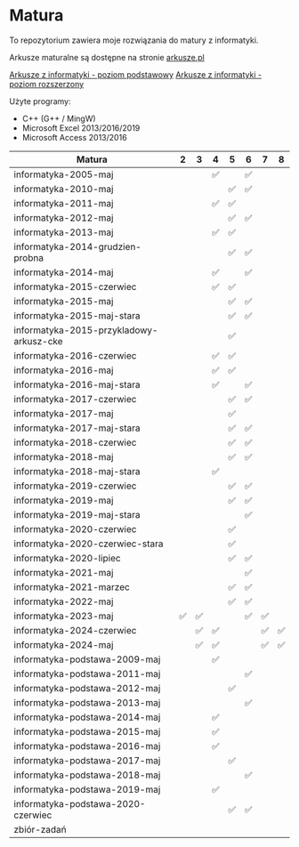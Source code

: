 # Matura

To repozytorium zawiera moje rozwiązania do matury z informatyki.

Arkusze maturalne są dostępne na stronie [arkusze.pl](https://arkusze.pl)

[Arkusze z informatyki - poziom podstawowy](https://arkusze.pl/informatyka-matura-poziom-podstawowy/)
[Arkusze z informatyki - poziom rozszerzony](https://arkusze.pl/informatyka-matura-poziom-rozszerzony/)

Użyte programy:

- C++ (G++ / MingW)
- Microsoft Excel 2013/2016/2019
- Microsoft Access 2013/2016

| Matura                                  | 2  | 3  | 4  | 5  | 6  | 7  | 8  |
| --------------------------------------- | -- | -- | -- | -- | -- | -- | -- |
| informatyka-2005-maj                    |    |    | ✅ |    | ✅ |    |    |
| informatyka-2010-maj                    |    |    |    | ✅ | ✅ |    |    |
| informatyka-2011-maj                    |    |    | ✅ | ✅ |    |    |    |
| informatyka-2012-maj                    |    |    |    | ✅ | ✅ |    |    |
| informatyka-2013-maj                    |    |    | ✅ | ✅ |    |    |    |
| informatyka-2014-grudzien-probna        |    |    |    | ✅ | ✅ |    |    |
| informatyka-2014-maj                    |    |    | ✅ |    | ✅ |    |    |
| informatyka-2015-czerwiec               |    |    | ✅ | ✅ |    |    |    |
| informatyka-2015-maj                    |    |    |    | ✅ | ✅ |    |    |
| informatyka-2015-maj-stara              |    |    |    | ✅ | ✅ |    |    |
| informatyka-2015-przykladowy-arkusz-cke |    |    |    | ✅ |    |    |    |
| informatyka-2016-czerwiec               |    |    | ✅ | ✅ |    |    |    |
| informatyka-2016-maj                    |    |    | ✅ | ✅ |    |    |    |
| informatyka-2016-maj-stara              |    |    | ✅ |    | ✅ |    |    |
| informatyka-2017-czerwiec               |    |    |    | ✅ | ✅ |    |    |
| informatyka-2017-maj                    |    |    |    | ✅ |    |    |    |
| informatyka-2017-maj-stara              |    |    |    | ✅ | ✅ |    |    |
| informatyka-2018-czerwiec               |    |    |    | ✅ | ✅ |    |    |
| informatyka-2018-maj                    |    |    |    | ✅ | ✅ |    |    |
| informatyka-2018-maj-stara              |    |    | ✅ |    |    |    |    |
| informatyka-2019-czerwiec               |    |    |    | ✅ | ✅ |    |    |
| informatyka-2019-maj                    |    |    |    | ✅ | ✅ |    |    |
| informatyka-2019-maj-stara              |    |    |    |    | ✅ |    |    |
| informatyka-2020-czerwiec               |    |    |    | ✅ |    |    |    |
| informatyka-2020-czerwiec-stara         |    |    |    | ✅ |    |    |    |
| informatyka-2020-lipiec                 |    |    |    | ✅ | ✅ |    |    |
| informatyka-2021-maj                    |    |    |    |    | ✅ |    |    |
| informatyka-2021-marzec                 |    |    |    | ✅ | ✅ |    |    |
| informatyka-2022-maj                    |    |    |    | ✅ | ✅ |    |    |
| informatyka-2023-maj                    | ✅ | ✅ |    |    | ✅ | ✅ |    |
| informatyka-2024-czerwiec               |    | ✅ | ✅ |    |    | ✅ | ✅ |
| informatyka-2024-maj                    |    | ✅ | ✅ |    |    | ✅ | ✅ |
| informatyka-podstawa-2009-maj           |    |    | ✅ |    |    |    |    |
| informatyka-podstawa-2011-maj           |    |    |    |    | ✅ |    |    |
| informatyka-podstawa-2012-maj           |    |    |    | ✅ |    |    |    |
| informatyka-podstawa-2013-maj           |    |    |    |    | ✅ |    |    |
| informatyka-podstawa-2014-maj           |    |    | ✅ |    |    |    |    |
| informatyka-podstawa-2015-maj           |    |    | ✅ |    |    |    |    |
| informatyka-podstawa-2016-maj           |    |    | ✅ |    |    |    |    |
| informatyka-podstawa-2017-maj           |    |    |    | ✅ |    |    |    |
| informatyka-podstawa-2018-maj           |    |    |    |    | ✅ |    |    |
| informatyka-podstawa-2019-maj           |    |    | ✅ |    |    |    |    |
| informatyka-podstawa-2020-czerwiec      |    |    |    | ✅ | ✅ |    |    |
| zbiór-zadań                             |    |    |    |    |    |    |    |
